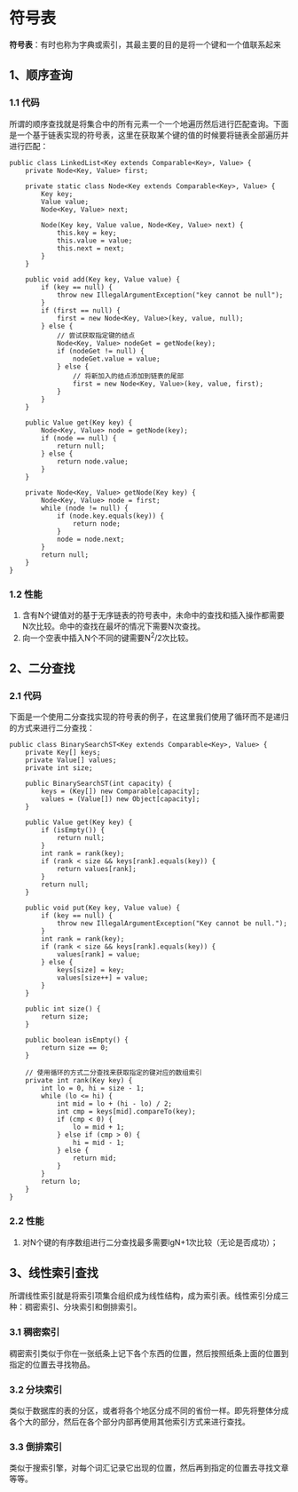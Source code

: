 # 符号表

**符号表**：有时也称为字典或索引，其最主要的目的是将一个键和一个值联系起来

## 1、顺序查询

### 1.1 代码

所谓的顺序查找就是将集合中的所有元素一个一个地遍历然后进行匹配查询。下面是一个基于链表实现的符号表，这里在获取某个键的值的时候要将链表全部遍历并进行匹配：

	public class LinkedList<Key extends Comparable<Key>, Value> {
	    private Node<Key, Value> first;
	
	    private static class Node<Key extends Comparable<Key>, Value> {
	        Key key;
	        Value value;
	        Node<Key, Value> next;
	
	        Node(Key key, Value value, Node<Key, Value> next) {
	            this.key = key;
	            this.value = value;
	            this.next = next;
	        }
	    }
	
	    public void add(Key key, Value value) {
	        if (key == null) {
	            throw new IllegalArgumentException("key cannot be null");
	        }
	        if (first == null) {
	            first = new Node<Key, Value>(key, value, null);
	        } else {
	            // 尝试获取指定键的结点
	            Node<Key, Value> nodeGet = getNode(key);
	            if (nodeGet != null) {
	                nodeGet.value = value;
	            } else {
	                // 将新加入的结点添加到链表的尾部
	                first = new Node<Key, Value>(key, value, first);
	            }
	        }
	    }
	
	    public Value get(Key key) {
	        Node<Key, Value> node = getNode(key);
	        if (node == null) {
	            return null;
	        } else {
	            return node.value;
	        }
	    }
	
	    private Node<Key, Value> getNode(Key key) {
	        Node<Key, Value> node = first;
	        while (node != null) {
	            if (node.key.equals(key)) {
	                return node;
	            }
	            node = node.next;
	        }
	        return null;
	    }
	}

### 1.2 性能

1. 含有N个键值对的基于无序链表的符号表中，未命中的查找和插入操作都需要N次比较。命中的查找在最坏的情况下需要N次查找。
2. 向一个空表中插入N个不同的键需要N<sup>2</sup>/2次比较。

## 2、二分查找

### 2.1 代码

下面是一个使用二分查找实现的符号表的例子，在这里我们使用了循环而不是递归的方式来进行二分查找：

	public class BinarySearchST<Key extends Comparable<Key>, Value> {
	    private Key[] keys;
	    private Value[] values;
	    private int size;
	
	    public BinarySearchST(int capacity) {
	        keys = (Key[]) new Comparable[capacity];
	        values = (Value[]) new Object[capacity];
	    }
	
	    public Value get(Key key) {
	        if (isEmpty()) {
	            return null;
	        }
	        int rank = rank(key);
	        if (rank < size && keys[rank].equals(key)) {
	            return values[rank];
	        }
	        return null;
	    }
	
	    public void put(Key key, Value value) {
	        if (key == null) {
	            throw new IllegalArgumentException("Key cannot be null.");
	        }
	        int rank = rank(key);
	        if (rank < size && keys[rank].equals(key)) {
	            values[rank] = value;
	        } else {
	            keys[size] = key;
	            values[size++] = value;
	        }
	    }
	
	    public int size() {
	        return size;
	    }
	    
	    public boolean isEmpty() {
	        return size == 0;
	    }
	
		// 使用循环的方式二分查找来获取指定的键对应的数组索引
	    private int rank(Key key) {
	        int lo = 0, hi = size - 1;
	        while (lo <= hi) {
	            int mid = lo + (hi - lo) / 2;
	            int cmp = keys[mid].compareTo(key);
	            if (cmp < 0) {
	                lo = mid + 1;
	            } else if (cmp > 0) {
	                hi = mid - 1;
	            } else {
	                return mid;
	            }
	        }
	        return lo;
	    }
	}

### 2.2 性能

1. 对N个键的有序数组进行二分查找最多需要lgN+1次比较（无论是否成功）；

## 3、线性索引查找

所谓线性索引就是将索引项集合组织成为线性结构，成为索引表。线性索引分成三种：稠密索引、分块索引和倒排索引。

### 3.1 稠密索引

稠密索引类似于你在一张纸条上记下各个东西的位置，然后按照纸条上面的位置到指定的位置去寻找物品。

### 3.2 分块索引

类似于数据库的表的分区，或者将各个地区分成不同的省份一样。即先将整体分成各个大的部分，然后在各个部分内部再使用其他索引方式来进行查找。

### 3.3 倒排索引

类似于搜索引擎，对每个词汇记录它出现的位置，然后再到指定的位置去寻找文章等等。




